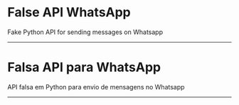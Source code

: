 # False API WhatsApp

Fake Python API for sending messages on Whatsapp

-------------------------------------------------

# Falsa API para WhatsApp

API falsa em Python para envio de mensagens no Whatsapp

-------------------------------------------------
